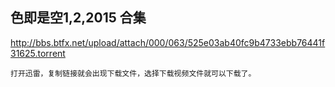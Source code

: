 ## 色即是空1,2,2015 合集

http://bbs.btfx.net/upload/attach/000/063/525e03ab40fc9b4733ebb76441f31625.torrent

```
打开迅雷，复制链接就会出现下载文件，选择下载视频文件就可以下载了。
```

